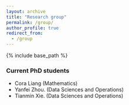 ```yaml
---
layout: archive
title: "Research group"
permalink: /group/
author_profile: true
redirect_from:
  - /group
---
```


{% include base_path %}


### Current PhD students


- Cora Liang (Mathematics)
- Yanfei Zhou. (Data Sciences and Operations)
- Tianmin Xie. (Data Sciences and Operations)

